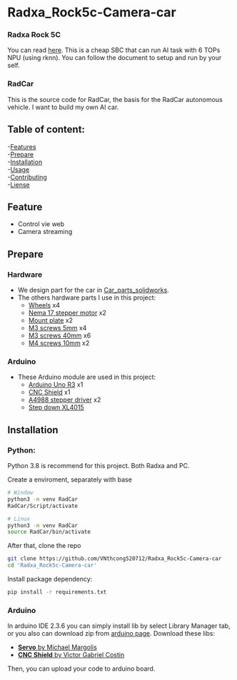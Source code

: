 # Radxa_Rock5c-Camera-car
### Radxa Rock 5C
You can read [here](https://radxa.com/products/rock5/5c/#documentation). This is a cheap SBC that can run AI task with 6 TOPs NPU (using rknn). You can follow the document to setup and run by your self. 
### RadCar 
This is the source code for RadCar, the basis for the RadCar autonomous vehicle. I want to build my own AI car.  
## Table of content: 
-[Features](#feature)  
-[Prepare](#prepare)  
-[Installation](#installation)  
-[Usage](#usage)  
-[Contributing](#contributing)  
-[Liense](#license)

## Feature
- Control vie web
- Camera streaming

## Prepare
### Hardware
- We design part for the car in [Car_parts_solidworks](Car_parts_solidworks). 
- The others hardware parts I use in this project: 
	- [Wheels](resource\HTB1wNsMceUXBuNjt_a0q6AysXXae.jpg_720x720q50.jpg) x4
	- [Nema 17 stepper motor](resource\hhaywngFd6&_88.jpg) x2
	- [Mount plate](resource\GGhayf_5thy.jpg) x2
	- [M3 screws 5mm](resource\aggtcn46535.jpg) x4 
	- [M3 screws 40mm](resource\yu887_Bassd.jpg) x6
	- [M4 screws 10mm](resource\8_855bbabgg.jpg) x2
### Arduino
- These Arduino module are used in this project: 
	- [Arduino Uno R3](https://store.arduino.cc/products/arduino-uno-rev3) x1
	- [CNC Shield](resource\CNCd78_hye.webp) x1
	- [A4988 stepper driver](resource\drive8876Ghy.jpg) x2
	- [Step down XL4015]()

## Installation
### Python:
Python 3.8 is recommend for this project. Both Radxa and PC.  

Create a enviroment, separately with base  
```bash
# Window
python3 -m venv RadCar
RadCar/Script/activate

# Linux
python3 -m venv RadCar
source RadCar/bin/activate
```
After that, clone the repo
```bash
git clone https://github.com/VNthcong520712/Radxa_Rock5c-Camera-car
cd 'Radxa_Rock5c-Camera-car'
```
Install package dependency: 
```bash
pip install -r requirements.txt
```
### Arduino
In arduino IDE 2.3.6 you can simply install lib by select Library Manager tab, or you also can download zip from [arduino page](https://docs.arduino.cc/libraries). Download these libs:  
- [**Servo** by Michael Margolis](https://docs.arduino.cc/libraries/cncshield)
- [**CNC Shield** by Victor Gabriel Costin](https://docs.arduino.cc/libraries/servo/)

Then, you can upload your code to arduino board.  
